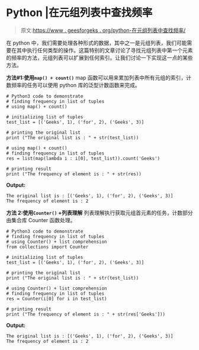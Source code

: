 # Python |在元组列表中查找频率

> 原文:[https://www . geesforgeks . org/python-在元组列表中查找频率/](https://www.geeksforgeeks.org/python-finding-frequency-in-list-of-tuples/)

在 python 中，我们需要处理各种形式的数据，其中之一是元组列表，我们可能需要在其中执行任何类型的操作。这篇特别的文章讨论了寻找元组列表中第一个元素的频率的方法，元组列表可以扩展到任何索引。让我们讨论一下实现这一点的某些方法。

**方法#1:使用`map() + count()`**
map 函数可以用来累加列表中所有元组的索引，计数频率的任务可以使用 python 库的泛型计数函数来完成。

```
# Python3 code to demonstrate
# finding frequency in list of tuples
# using map() + count()

# initializing list of tuples
test_list = [('Geeks', 1), ('for', 2), ('Geeks', 3)]

# printing the original list
print ("The original list is : " + str(test_list))

# using map() + count()
# finding frequency in list of tuples 
res = list(map(lambda i : i[0], test_list)).count('Geeks')

# printing result
print ("The frequency of element is : " + str(res))
```

**Output:**

```
The original list is : [('Geeks', 1), ('for', 2), ('Geeks', 3)]
The frequency of element is : 2

```

**方法 2:使用`Counter()` +列表理解**
列表理解执行获取元组首元素的任务，计数部分由集合库 Counter 函数处理。

```
# Python3 code to demonstrate
# finding frequency in list of tuples
# using Counter() + list comprehension
from collections import Counter

# initializing list of tuples
test_list = [('Geeks', 1), ('for', 2), ('Geeks', 3)]

# printing the original list
print ("The original list is : " + str(test_list))

# using Counter() + list comprehension
# finding frequency in list of tuples 
res = Counter(i[0] for i in test_list)

# printing result
print ("The frequency of element is : " + str(res['Geeks']))
```

**Output:**

```
The original list is : [('Geeks', 1), ('for', 2), ('Geeks', 3)]
The frequency of element is : 2

```